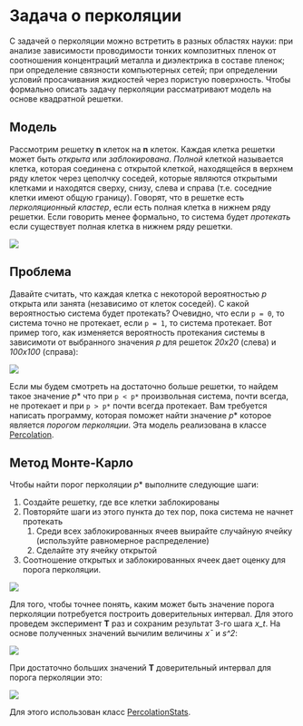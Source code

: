 # Задача о перколяции
С задачей о перколяции можно встретить в разных областях науки: при анализе зависимости проводимости тонких композитных пленок от соотношения концентраций металла и диэлектрика в составе пленок;  при определение связности компьютерных сетей; при определении условий просачивания жидкостей через пористую поверхность. Чтобы формально описать задачу перколяции рассматривают модель на основе квадратной решетки.

## Модель
Рассмотрим решетку **n** клеток на **n** клеток. Каждая клетка решетки может быть *открыта* или *заблокирована*. *Полной* клеткой называется клетка, которая соединена с открытой клеткой, находящейся в верхнем ряду клеток через цеполчку соседей, которые являются открытыми клетками и находятся сверху, снизу, слева и справа (т.е. соседние клетки имеют общую границу). Говорят, что в решетке есть *перколяционный кластер*, если есть полная клетка в нижнем ряду решетки. Если говорить менее формально, то система будет *протекать* если существует полная клетка в нижнем ряду решетки.

![](/data/percolates-table.png)

## Проблема
Давайте считать, что каждая клетка с некоторой вероятностью *p* открыта или занята (независимо от клеток соседей). С какой вероятностью система будет протекать? Очевидно, что если `p = 0`, то система точно не протекает, если `p = 1`, то система протекает. Вот пример того, как изменяется вероятность протекания системы в зависимоти от выбранного значения *p* для решеток *20x20* (слева) и *100x100* (справа):

![](/data/percolation-threshold.png)

Если мы будем смотреть на достаточно больше решетки, то найдем такое значение *p** что при `p < p*` произвольная система, почти всегда, не протекает и при `p > p*` почти всегда протекает. Вам требуется написать программу, которая поможет найти значение *p** которое является *порогом перколяции*.
Эта модель реализована в классе [Percolation](include/Percolation.h).

## Метод Монте-Карло
Чтобы найти порог перколяции *p** выполните следующие шаги:
1. Создайте решетку, где все клетки заблокированы
2. Повторяйте шаги из этого пункта до тех пор, пока система не начнет протекать
    1. Среди всех заблокированных ячеев выирайте случайную ячейку (используйте равномерное распределение)
    2. Сделайте эту ячейку открытой
3. Соотношение открытых и заблокированных ячеек дает оценку для порога перколяции.

![](/data/percolation-example.png)

Для того, чтобы точнее понять, каким может быть значение порога перколяции потребуется построить доверительных интервал. Для этого проведем эксперимент **T** раз и сохраним результат 3-го шага *x_t*. На основе полученных значений вычилим величины *x¯* и *s^2*:

![](/data/percolation-eq1.png)

При достаточно больших значений **T** доверительный интервал для порога перколяции это:

![](/data/percolaton-eq2.png)

Для этого использован класс [PercolationStats](include/PercolationStats.h).

